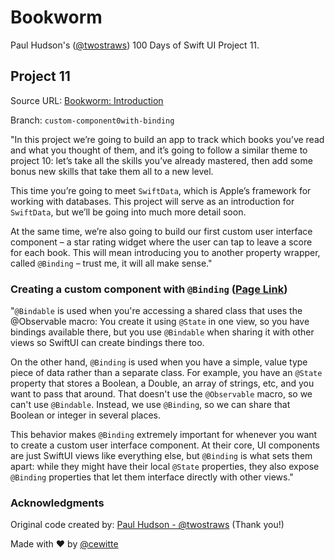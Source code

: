 # Bookworm

Paul Hudson's ([@twostraws](https://x.com/twostraws)) 100 Days of Swift UI Project 11.

## Project 11

Source URL: [Bookworm: Introduction](https://www.hackingwithswift.com/books/ios-swiftui/bookworm-introduction)

Branch: `custom-component0with-binding`

"In this project we’re going to build an app to track which books you’ve read and what you thought of them, and it’s going to follow a similar theme to project 10: let’s take all the skills you’ve already mastered, then add some bonus new skills that take them all to a new level.

This time you’re going to meet `SwiftData`, which is Apple’s framework for working with databases. This project will serve as an introduction for `SwiftData`, but we’ll be going into much more detail soon.

At the same time, we’re also going to build our first custom user interface component – a star rating widget where the user can tap to leave a score for each book. This will mean introducing you to another property wrapper, called `@Binding` – trust me, it will all make sense."

### Creating a custom component with `@Binding` ([Page Link](https://www.hackingwithswift.com/books/ios-swiftui/creating-a-custom-component-with-binding))

"`@Bindable` is used when you're accessing a shared class that uses the @Observable macro: You create it using `@State` in one view, so you have bindings available there, but you use `@Bindable` when sharing it with other views so SwiftUI can create bindings there too.

On the other hand, `@Binding` is used when you have a simple, value type piece of data rather than a separate class. For example, you have an `@State` property that stores a Boolean, a Double, an array of strings, etc, and you want to pass that around. That doesn't use the `@Observable` macro, so we can't use `@Bindable`. Instead, we use `@Binding`, so we can share that Boolean or integer in several places.

This behavior makes `@Binding` extremely important for whenever you want to create a custom user interface component. At their core, UI components are just SwiftUI views like everything else, but `@Binding` is what sets them apart: while they might have their local `@State` properties, they also expose `@Binding` properties that let them interface directly with other views."

### Acknowledgments

Original code created by: [Paul Hudson - @twostraws](https://x.com/twostraws) (Thank you!)

Made with :heart: by [@cewitte](https://x.com/cewitte)